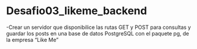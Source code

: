 # Desafio03_likeme_backend

-Crear un servidor que disponibilice las rutas GET y POST para consultas y guardar los posts en una base de datos PostgreSQL con el paquete pg, de la empresa “Like Me”
